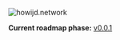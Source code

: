 ![howijd.network](https://raw.githubusercontent.com/howijd/howijd.network/main/assets/images/howijd/src/howijd-full.svg)

**Current roadmap phase:** [v0.0.1](https://github.com/orgs/howijd/projects/1)
